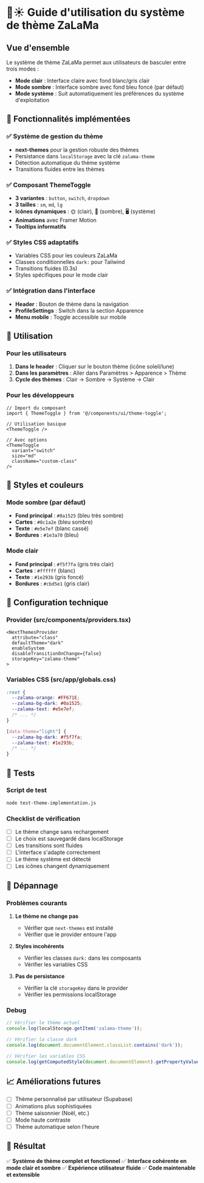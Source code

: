 # 🌙☀️ Guide d'utilisation du système de thème ZaLaMa

## Vue d'ensemble

Le système de thème ZaLaMa permet aux utilisateurs de basculer entre trois modes :
- **Mode clair** : Interface claire avec fond blanc/gris clair
- **Mode sombre** : Interface sombre avec fond bleu foncé (par défaut)
- **Mode système** : Suit automatiquement les préférences du système d'exploitation

## 🎯 Fonctionnalités implémentées

### ✅ Système de gestion du thème
- **next-themes** pour la gestion robuste des thèmes
- Persistance dans `localStorage` avec la clé `zalama-theme`
- Détection automatique du thème système
- Transitions fluides entre les thèmes

### ✅ Composant ThemeToggle
- **3 variantes** : `button`, `switch`, `dropdown`
- **3 tailles** : `sm`, `md`, `lg`
- **Icônes dynamiques** : 🌞 (clair), 🌙 (sombre), 🖥️ (système)
- **Animations** avec Framer Motion
- **Tooltips informatifs**

### ✅ Styles CSS adaptatifs
- Variables CSS pour les couleurs ZaLaMa
- Classes conditionnelles `dark:` pour Tailwind
- Transitions fluides (0.3s)
- Styles spécifiques pour le mode clair

### ✅ Intégration dans l'interface
- **Header** : Bouton de thème dans la navigation
- **ProfileSettings** : Switch dans la section Apparence
- **Menu mobile** : Toggle accessible sur mobile

## 🚀 Utilisation

### Pour les utilisateurs

1. **Dans le header** : Cliquer sur le bouton thème (icône soleil/lune)
2. **Dans les paramètres** : Aller dans Paramètres > Apparence > Thème
3. **Cycle des thèmes** : Clair → Sombre → Système → Clair

### Pour les développeurs

```tsx
// Import du composant
import { ThemeToggle } from '@/components/ui/theme-toggle';

// Utilisation basique
<ThemeToggle />

// Avec options
<ThemeToggle 
  variant="switch" 
  size="md" 
  className="custom-class" 
/>
```

## 🎨 Styles et couleurs

### Mode sombre (par défaut)
- **Fond principal** : `#0a1525` (bleu très sombre)
- **Cartes** : `#0c1a2e` (bleu sombre)
- **Texte** : `#e5e7ef` (blanc cassé)
- **Bordures** : `#1e3a70` (bleu)

### Mode clair
- **Fond principal** : `#f5f7fa` (gris très clair)
- **Cartes** : `#ffffff` (blanc)
- **Texte** : `#1e293b` (gris foncé)
- **Bordures** : `#cbd5e1` (gris clair)

## 🔧 Configuration technique

### Provider (src/components/providers.tsx)
```tsx
<NextThemesProvider
  attribute="class"
  defaultTheme="dark"
  enableSystem
  disableTransitionOnChange={false}
  storageKey="zalama-theme"
>
```

### Variables CSS (src/app/globals.css)
```css
:root {
  --zalama-orange: #FF671E;
  --zalama-bg-dark: #0a1525;
  --zalama-text: #e5e7ef;
  /* ... */
}

[data-theme="light"] {
  --zalama-bg-dark: #f5f7fa;
  --zalama-text: #1e293b;
  /* ... */
}
```

## 🧪 Tests

### Script de test
```bash
node test-theme-implementation.js
```

### Checklist de vérification
- [ ] Le thème change sans rechargement
- [ ] Le choix est sauvegardé dans localStorage
- [ ] Les transitions sont fluides
- [ ] L'interface s'adapte correctement
- [ ] Le thème système est détecté
- [ ] Les icônes changent dynamiquement

## 🐛 Dépannage

### Problèmes courants

1. **Le thème ne change pas**
   - Vérifier que `next-themes` est installé
   - Vérifier que le provider entoure l'app

2. **Styles incohérents**
   - Vérifier les classes `dark:` dans les composants
   - Vérifier les variables CSS

3. **Pas de persistance**
   - Vérifier la clé `storageKey` dans le provider
   - Vérifier les permissions localStorage

### Debug
```javascript
// Vérifier le thème actuel
console.log(localStorage.getItem('zalama-theme'));

// Vérifier la classe dark
console.log(document.documentElement.classList.contains('dark'));

// Vérifier les variables CSS
console.log(getComputedStyle(document.documentElement).getPropertyValue('--zalama-bg-dark'));
```

## 📈 Améliorations futures

- [ ] Thème personnalisé par utilisateur (Supabase)
- [ ] Animations plus sophistiquées
- [ ] Thème saisonnier (Noël, etc.)
- [ ] Mode haute contraste
- [ ] Thème automatique selon l'heure

## 🎉 Résultat

✅ **Système de thème complet et fonctionnel**
✅ **Interface cohérente en mode clair et sombre**
✅ **Expérience utilisateur fluide**
✅ **Code maintenable et extensible** 